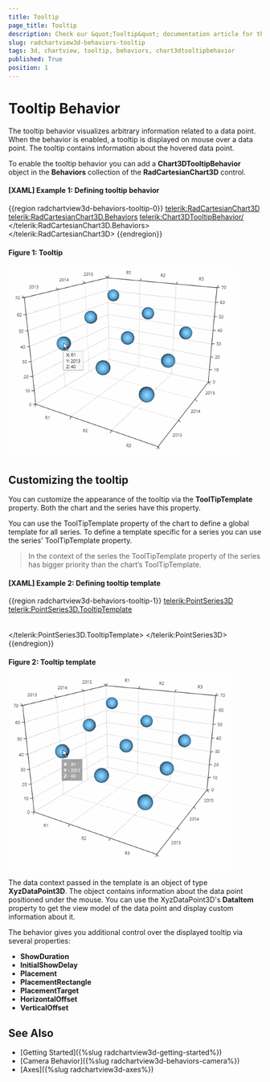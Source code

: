 ```yaml
---
title: Tooltip
page_title: Tooltip
description: Check our &quot;Tooltip&quot; documentation article for the RadChartView3D WPF control.
slug: radchartview3d-behaviors-tooltip
tags: 3d, chartview, tooltip, behaviors, chart3dtooltipbehavior
published: True
position: 1
---
```


# Tooltip Behavior

The tooltip behavior visualizes arbitrary information related to a data point. When the behavior is enabled, a tooltip is displayed on mouse over a data point. The tooltip contains information about the hovered data point.

To enable the tooltip behavior you can add a __Chart3DTooltipBehavior__ object in the __Behaviors__ collection of the __RadCartesianChart3D__ control.

#### __[XAML] Example 1: Defining tooltip behavior__
{{region radchartview3d-behaviors-tooltip-0}}
	<telerik:RadCartesianChart3D>
		<telerik:RadCartesianChart3D.Behaviors>
			<telerik:Chart3DTooltipBehavior/>
		</telerik:RadCartesianChart3D.Behaviors>	
	</telerik:RadCartesianChart3D>
{{endregion}}
	
#### __Figure 1: Tooltip__
![](images/radchartview-3d-behaviors-tooltip-0.png)

## Customizing the tooltip

You can customize the appearance of the tooltip via the __ToolTipTemplate__ property. Both the chart and the series have this property.

You can use the ToolTipTemplate property of the chart to define a global template for all series. To define a template specific for a series you can use the series' ToolTipTemplate property.

>In the context of the series the ToolTipTemplate property of the series has bigger priority than the chart’s ToolTipTemplate.

#### __[XAML] Example 2: Defining tooltip template__
{{region radchartview3d-behaviors-tooltip-1}}
	<telerik:PointSeries3D>
		<telerik:PointSeries3D.TooltipTemplate>
			<DataTemplate>
				<Border Background="#5A000000" Padding="5" TextElement.Foreground="White">      
					<StackPanel>
						<StackPanel Orientation="Horizontal">        
							<TextBlock Text="X - " FontWeight="Bold" />
							<TextBlock Text="{Binding XValue}"  />
						</StackPanel>
						<StackPanel Orientation="Horizontal">
							<TextBlock Text="Y - " FontWeight="Bold" />
							<TextBlock Text="{Binding YValue}"  />
						</StackPanel>
						<StackPanel Orientation="Horizontal">
							<TextBlock Text="Z - " FontWeight="Bold" />
							<TextBlock Text="{Binding ZValue}"  />
						</StackPanel>
					</StackPanel>
				</Border>                            
			</DataTemplate>
		</telerik:PointSeries3D.TooltipTemplate>
	</telerik:PointSeries3D>
{{endregion}}

#### __Figure 2: Tooltip template__
![](images/radchartview-3d-behaviors-tooltip-1.png)
	
The data context passed in the template is an object of type __XyzDataPoint3D__. The object contains information about the data point positioned under the mouse. You can use the XyzDataPoint3D's __DataItem__ property to get the view model of the data point and display custom information about it. 
	
The behavior gives you additional control over the displayed tooltip via several properties:

* __ShowDuration__
* __InitialShowDelay__
* __Placement__ 
* __PlacementRectangle__
* __PlacementTarget__ 
* __HorizontalOffset__ 
* __VerticalOffset__

## See Also

* [Getting Started]({%slug radchartview3d-getting-started%})
* [Camera Behavior]({%slug radchartview3d-behaviors-camera%})
* [Axes]({%slug radchartview3d-axes%})